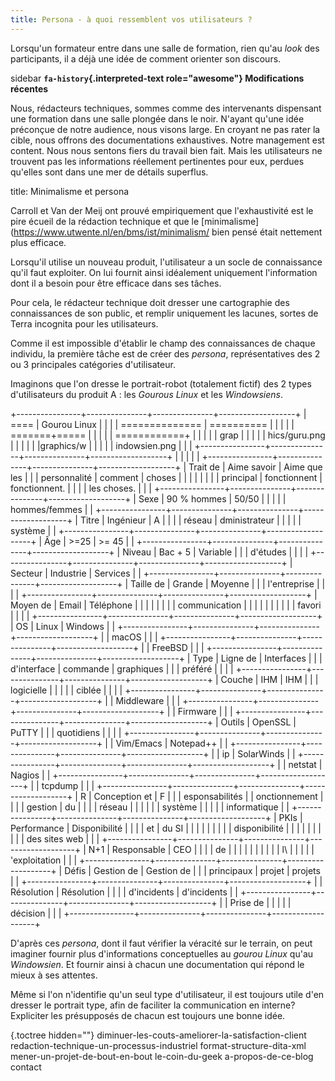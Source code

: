 ```yaml
---
title: Persona - à quoi ressemblent vos utilisateurs ?
---
```


Lorsqu'un formateur entre dans une salle de formation, rien qu'au
*look* des participants, il a déjà une idée de comment orienter son
discours.

 sidebar
**`fa-history`{.interpreted-text role="awesome"} Modifications
récentes**


Nous, rédacteurs techniques, sommes comme des intervenants dispensant
une formation dans une salle plongée dans le noir. N'ayant qu'une idée
préconçue de notre audience, nous visons large. En croyant ne pas rater
la cible, nous offrons des documentations exhaustives. Notre management
est content. Nous nous sentons fiers du travail bien fait. Mais les
utilisateurs ne trouvent pas les informations réellement pertinentes
pour eux, perdues qu'elles sont dans une mer de détails superflus.

title: Minimalisme et persona

Carroll et Van der Meij ont prouvé empiriquement que l'exhaustivité est
le pire écueil de la rédaction technique et que le
\[minimalisme\](<https://www.utwente.nl/en/bms/ist/minimalism/> bien
pensé était nettement plus efficace.

Lorsqu'il utilise un nouveau produit, l'utilisateur a un socle de
connaissance qu'il faut exploiter. On lui fournit ainsi idéalement
uniquement l'information dont il a besoin pour être efficace dans ses
tâches.

Pour cela, le rédacteur technique doit dresser une cartographie des
connaissances de son public, et remplir uniquement les lacunes, sortes
de Terra incognita pour les utilisateurs.

Comme il est impossible d'établir le champ des connaissances de chaque
individu, la première tâche est de créer des *persona*, représentatives
des 2 ou 3 principales catégories d'utilisateur.

Imaginons que l'on dresse le portrait-robot (totalement fictif) des 2
types d'utilisateurs du produit A : les *Gourous Linux* et les
*Windowsiens*.

+----------------+---------------+---------------+-------------------+
| ====           | Gourou Linux  |               |                   |
| ============== | ==========    |               |                   |
|                | =======+===== |               |                   |
|                | ============+ |               |                   |
|                | grap          |               |                   |
|                | hics/guru.png |               |                   |
|                | \|graphics/w  |               |                   |
|                | indowsien.png |               |                   |
+----------------+---------------+---------------+-------------------+
|                |               |               |                   |
+----------------+---------------+---------------+-------------------+
| Trait de       | Aime savoir   | Aime que les  |                   |
| personnalité   | comment       | choses        |                   |
|                |               |               |                   |
| principal      | fonctionnent  | fonctionnent. |                   |
|                | les choses.   |               |                   |
+----------------+---------------+---------------+-------------------+
| Sexe           | 90 % hommes   | 50/50         |                   |
|                |               | hommes/femmes |                   |
+----------------+---------------+---------------+-------------------+
| Titre          | Ingénieur     | A             |                   |
|                | réseau        | dministrateur |                   |
|                |               | système       |                   |
+----------------+---------------+---------------+-------------------+
| Âge            | \>=25         | \>= 45        |                   |
+----------------+---------------+---------------+-------------------+
| Niveau         | Bac + 5       | Variable      |                   |
| d'études      |               |               |                   |
+----------------+---------------+---------------+-------------------+
| Secteur        | Industrie     | Services      |                   |
+----------------+---------------+---------------+-------------------+
| Taille de      | Grande        | Moyenne       |                   |
| l'entreprise  |               |               |                   |
+----------------+---------------+---------------+-------------------+
| Moyen de       | Email         | Téléphone     |                   |
|                |               |               |                   |
| communication  |               |               |                   |
|                |               |               |                   |
| favori         |               |               |                   |
+----------------+---------------+---------------+-------------------+
| OS             | Linux         | Windows       |                   |
+----------------+---------------+---------------+-------------------+
|                | macOS         |               |                   |
+----------------+---------------+---------------+-------------------+
|                | FreeBSD       |               |                   |
+----------------+---------------+---------------+-------------------+
| Type           | Ligne de      | Interfaces    |                   |
| d'interface   | commande      | graphiques    |                   |
| préféré        |               |               |                   |
+----------------+---------------+---------------+-------------------+
| Couche         | IHM           | IHM           |                   |
| logicielle     |               |               |                   |
| ciblée         |               |               |                   |
+----------------+---------------+---------------+-------------------+
|                | Middleware    |               |                   |
+----------------+---------------+---------------+-------------------+
|                | Firmware      |               |                   |
+----------------+---------------+---------------+-------------------+
| Outils         | OpenSSL       | PuTTY         |                   |
| quotidiens     |               |               |                   |
+----------------+---------------+---------------+-------------------+
|                | Vim/Emacs     | Notepad++     |                   |
+----------------+---------------+---------------+-------------------+
|                | ip            | SolarWinds    |                   |
+----------------+---------------+---------------+-------------------+
|                | netstat       | Nagios        |                   |
+----------------+---------------+---------------+-------------------+
|                | tcpdump       |               |                   |
+----------------+---------------+---------------+-------------------+
| R              | Conception et | F             |                   |
| esponsabilités |               | onctionnement |                   |
|                | gestion       | du            |                   |
|                | réseau        |               |                   |
|                |               | système       |                   |
|                |               | informatique  |                   |
+----------------+---------------+---------------+-------------------+
| PKIs           | Performance   | Disponibilité |                   |
|                | et            | du SI         |                   |
|                |               |               |                   |
|                | disponibilité |               |                   |
|                |               |               |                   |
|                | des sites web |               |                   |
+----------------+---------------+---------------+-------------------+
| N+1            | Responsable   | CEO           |                   |
|                | de            |               |                   |
|                |               |               |                   |
|                | l\            |               |                   |
|                | 'exploitation |               |                   |
+----------------+---------------+---------------+-------------------+
| Défis          | Gestion de    | Gestion de    |                   |
| principaux     | projet        | projets       |                   |
+----------------+---------------+---------------+-------------------+
|                | Résolution    | Résolution    |                   |
|                | d'incidents  | d'incidents  |                   |
+----------------+---------------+---------------+-------------------+
|                | Prise de      |               |                   |
|                | décision      |               |                   |
+----------------+---------------+---------------+-------------------+

D'après ces *persona*, dont il faut vérifier la véracité sur le
terrain, on peut imaginer fournir plus d'informations conceptuelles au
*gourou Linux* qu'au *Windowsien*. Et fournir ainsi à chacun une
documentation qui répond le mieux à ses attentes.

Même si l'on n'identifie qu'un seul type d'utilisateur, il est
toujours utile d'en dresser le portrait type, afin de faciliter la
communication en interne? Expliciter les présupposés de chacun est
toujours une bonne idée.

 {.toctree hidden=""}
diminuer-les-couts-ameliorer-la-satisfaction-client
redaction-technique-un-processus-industriel format-structure-dita-xml
mener-un-projet-de-bout-en-bout le-coin-du-geek a-propos-de-ce-blog
contact

